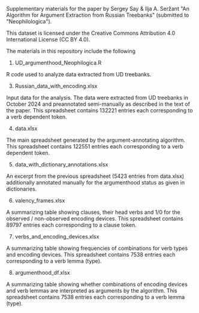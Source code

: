 Supplementary materials for the paper by Sergey Say & Ilja A. Seržant "An Algorithm for Argument Extraction from Russian Treebanks" (submitted to "Neophilologica").

This dataset is licensed under the Creative Commons Attribution 4.0 International License (CC BY 4.0).

The materials in this repository include the following

1. UD_argumenthood_Neophilogica.R

R code used to analyze data extracted from UD treebanks.

3. Russian_data_with_encoding.xlsx

Input data for the analysis. The data were extracted from UD treebanks in October 2024 and preannotated semi-manually as described in the text of the paper.
This spreadsheet contains 132221 entries each corresponding to a verb dependent token.  

4. data.xlsx

The main spreadsheet generated by the argument-annotating algorithm.
This spreadsheet contains 122551 entries each corresponding to a verb dependent token.

5. data_with_dictionary_annotations.xlsx

An excerpt from the previous spreadsheet (5423 entries from data.xlsx) additionally annotated manually for the argumenthood status as given in dictionaries.

6. valency_frames.xlsx

A summarizing table showing clauses, their head verbs and 1/0 for the observed / non-observed encoding devices.
This spreadsheet contains 89797 entries each corresponding to a clause token.

7. verbs_and_encoding_devices.xlsx

A summarizing table showing frequencies of combinations for verb types and encoding devices.
This spreadsheet contains 7538 entries each corresponding to a verb lemma (type). 

8. argumenthood_df.xlsx

A summarizing table showing whether combinations of encoding devices and verb lemmas are interpreted as arguments by the algorithm.
This spreadsheet contains 7538 entries each corresponding to a verb lemma (type).

